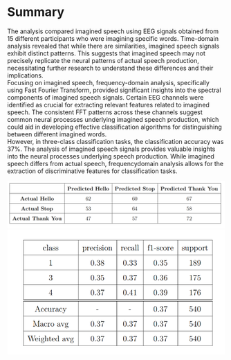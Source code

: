 # Summary  
The analysis compared imagined speech using EEG signals obtained from 15 different participants who were imagining specific words. Time-domain analysis revealed that while there are similarities, imagined speech signals exhibit distinct patterns. This suggests that imagined speech may not precisely replicate the neural patterns of actual speech production, necessitating further research to understand these differences and their implications.<br>
Focusing on imagined speech, frequency-domain analysis, specifically using Fast Fourier Transform, provided significant insights into the spectral components of imagined speech signals. Certain EEG channels were identified as crucial for extracting relevant features related to imagined speech. The consistent FFT patterns across these channels suggest common neural processes underlying imagined speech production, which could aid in developing effective classification algorithms for distinguishing between different imagined words.<br>
However, in three-class classification tasks, the classification accuracy was 37%. The analysis of imagined speech signals provides valuable insights into the neural processes underlying speech production. While imagined speech differs from actual speech, frequencydomain analysis allows for the extraction of discriminative features for classification tasks. <br>

![alt text](<Confusion Matrix for three class classification.png>)<br>
![alt text](<Performance Metrics.png>)